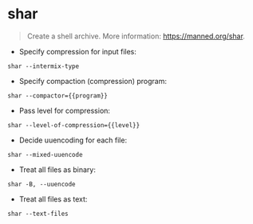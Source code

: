 # shar

> Create a shell archive.
> More information: <https://manned.org/shar>.

- Specify compression for input files:

`shar --intermix-type`

- Specify compaction (compression) program:

`shar --compactor={{program}}`

- Pass level for compression:

`shar --level-of-compression={{level}}`

- Decide uuencoding for each file:

`shar --mixed-uuencode`

- Treat all files as binary:

`shar -B, --uuencode`

- Treat all files as text:

`shar --text-files`
